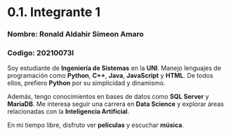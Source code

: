 # 0.1. Integrante 1

### Nombre: Ronald Aldahir Simeon Amaro
### Codigo: 20210073I

Soy estudiante de **Ingeniería de Sistemas** en la **UNI**. Manejo lenguajes de programación como **Python**, **C++**, **Java**, **JavaScript** y **HTML**. De todos ellos, prefiero **Python** por su simplicidad y dinamismo.

Además, tengo conocimientos en bases de datos como **SQL Server** y **MariaDB**. Me interesa seguir una carrera en **Data Science** y explorar áreas relacionadas con la **Inteligencia Artificial**.

En mi tiempo libre, disfruto ver **películas** y escuchar **música**.

